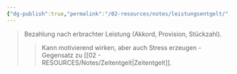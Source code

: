 ```yaml
---
{"dg-publish":true,"permalink":"/02-resources/notes/leistungsentgelt/","tags":["#arbeitsrecht/entgelt"],"noteIcon":"","updated":"2025-09-05T10:12:30.000+02:00"}
---
```


>Bezahlung nach erbrachter Leistung (Akkord, Provision, Stückzahl).
>>Kann motivierend wirken, aber auch Stress erzeugen - Gegensatz zu [[02 - RESOURCES/Notes/Zeitentgelt\|Zeitentgelt]].